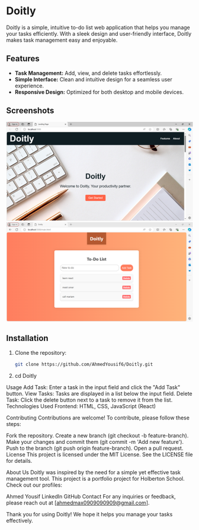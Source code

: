 # Doitly

Doitly is a simple, intuitive to-do list web application that helps you manage your tasks efficiently. With a sleek design and user-friendly interface, Doitly makes task management easy and enjoyable.

## Features

- **Task Management:** Add, view, and delete tasks effortlessly.
- **Simple Interface:** Clean and intuitive design for a seamless user experience.
- **Responsive Design:** Optimized for both desktop and mobile devices.


## Screenshots

![Landing Page](https://github.com/AhmedYousif6/Doitly/blob/main/screenshots/Capture.PNG)
![Task List](https://github.com/AhmedYousif6/Doitly/blob/main/screenshots/Capture3.PNG)

## Installation


1. Clone the repository:
   ```bash
   git clone https://github.com/AhmedYousif6/Doitly.git
2. cd Doitly


Usage
Add Task: Enter a task in the input field and click the "Add Task" button.
View Tasks: Tasks are displayed in a list below the input field.
Delete Task: Click the delete button next to a task to remove it from the list.
Technologies Used
Frontend: HTML, CSS, JavaScript (React)

Contributing
Contributions are welcome! To contribute, please follow these steps:

Fork the repository.
Create a new branch (git checkout -b feature-branch).
Make your changes and commit them (git commit -m 'Add new feature').
Push to the branch (git push origin feature-branch).
Open a pull request.
License
This project is licensed under the MIT License. See the LICENSE file for details.

About Us
Doitly was inspired by the need for a simple yet effective task management tool. This project is a portfolio project for Holberton School. Check out our profiles:

Ahmed Yousif
LinkedIn
GitHub
Contact
For any inquiries or feedback, please reach out at [ahmedmax0909090909@gmail.com].

Thank you for using Doitly! We hope it helps you manage your tasks effectively.

